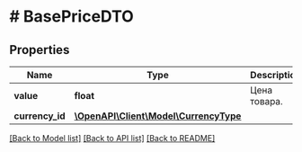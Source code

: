 # # BasePriceDTO

## Properties

Name | Type | Description | Notes
------------ | ------------- | ------------- | -------------
**value** | **float** | Цена товара. |
**currency_id** | [**\OpenAPI\Client\Model\CurrencyType**](CurrencyType.md) |  |

[[Back to Model list]](../../README.md#models) [[Back to API list]](../../README.md#endpoints) [[Back to README]](../../README.md)
